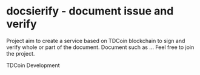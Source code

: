 # docsierify - document issue and verify
Project aim to create a service based on TDCoin blockchain to sign and verify whole or part of the document.
Document such as ... 
Feel free to join the project.

TDCoin Development
